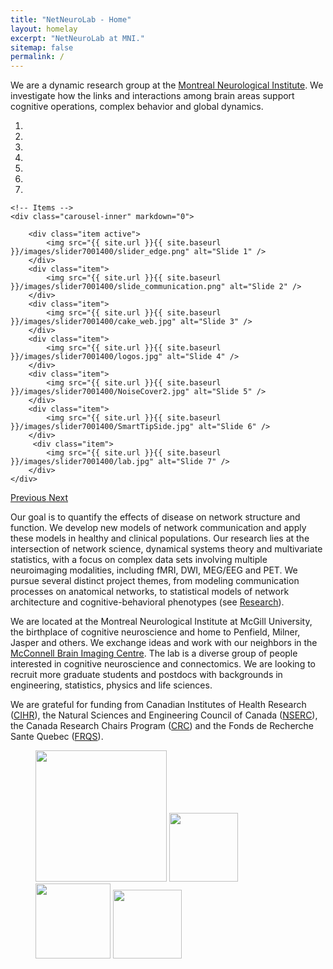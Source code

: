 ```yaml
---
title: "NetNeuroLab - Home"
layout: homelay
excerpt: "NetNeuroLab at MNI."
sitemap: false
permalink: /
---
```


We are a dynamic research group at the [Montreal Neurological Institute](https://www.mcgill.ca/neuro). We investigate how the links and interactions among brain areas support cognitive operations, complex behavior and global dynamics.


<div markdown="0" id="carousel" class="carousel slide" data-ride="carousel" data-interval="5000" data-pause="hover" >
    <!-- Menu -->
    <ol class="carousel-indicators">
        <li data-target="#carousel" data-slide-to="0" class="active"></li>
        <li data-target="#carousel" data-slide-to="1"></li>
        <li data-target="#carousel" data-slide-to="2"></li>
        <li data-target="#carousel" data-slide-to="3"></li>
        <li data-target="#carousel" data-slide-to="4"></li>
        <li data-target="#carousel" data-slide-to="5"></li>
        <li data-target="#carousel" data-slide-to="6"></li>
    </ol>

    <!-- Items -->
    <div class="carousel-inner" markdown="0">

        <div class="item active">
            <img src="{{ site.url }}{{ site.baseurl }}/images/slider7001400/slider_edge.png" alt="Slide 1" />
        </div>
        <div class="item">
            <img src="{{ site.url }}{{ site.baseurl }}/images/slider7001400/slide_communication.png" alt="Slide 2" />
        </div>
        <div class="item">
            <img src="{{ site.url }}{{ site.baseurl }}/images/slider7001400/cake_web.jpg" alt="Slide 3" />
        </div>
        <div class="item">
            <img src="{{ site.url }}{{ site.baseurl }}/images/slider7001400/logos.jpg" alt="Slide 4" />
        </div>
        <div class="item">
            <img src="{{ site.url }}{{ site.baseurl }}/images/slider7001400/NoiseCover2.jpg" alt="Slide 5" />
        </div>
        <div class="item">
            <img src="{{ site.url }}{{ site.baseurl }}/images/slider7001400/SmartTipSide.jpg" alt="Slide 6" />
        </div>       
         <div class="item">
            <img src="{{ site.url }}{{ site.baseurl }}/images/slider7001400/lab.jpg" alt="Slide 7" />
        </div>
    </div>
  <a class="left carousel-control" href="#carousel" role="button" data-slide="prev">
    <span class="glyphicon glyphicon-chevron-left" aria-hidden="true"></span>
    <span class="sr-only">Previous</span>
  </a>
  <a class="right carousel-control" href="#carousel" role="button" data-slide="next">
    <span class="glyphicon glyphicon-chevron-right" aria-hidden="true"></span>
    <span class="sr-only">Next</span>
  </a>
</div>




Our goal is to quantify the effects of disease on network structure and function. We develop new models of network communication and apply these models in healthy and clinical populations. Our research lies at the intersection of network science, dynamical systems theory and multivariate statistics, with a focus on complex data sets involving multiple neuroimaging modalities, including fMRI, DWI, MEG/EEG and PET. We pursue several distinct project themes, from modeling communication processes on anatomical networks, to statistical models of network architecture and cognitive-behavioral phenotypes (see [Research](research)).

We are located at the Montreal Neurological Institute at McGill University, the birthplace of cognitive neuroscience and home to Penfield, Milner, Jasper and others. We exchange ideas and work with our neighbors in the [McConnell Brain Imaging Centre](https://www.mcgill.ca/bic/). The lab is a diverse group of people interested in cognitive neuroscience and connectomics. We are looking to recruit more graduate students and postdocs with backgrounds in engineering, statistics, physics and life sciences.

We are grateful for funding from Canadian Institutes of Health Research ([CIHR](http://www.cihr-irsc.gc.ca/)), the Natural Sciences and Engineering Council of Canada ([NSERC](http://www.nserc-crsng.gc.ca)), the Canada Research Chairs Program ([CRC](http://www.chairs-chaires.gc.ca/)) and the Fonds de Recherche Sante Quebec ([FRQS](http://www.frqs.gouv.qc.ca/)).

<figure class="fourth">
  <img src="{{ site.url }}{{ site.baseurl }}/images/logopic/Logo_Leiden.jpg" style="width: 210px">
  <img src="{{ site.url }}{{ site.baseurl }}/images/logopic/Logo_Nanofront.jpg" style="width: 110px">
  <img src="{{ site.url }}{{ site.baseurl }}/images/logopic/Logo_NWO.jpg" style="width: 120px">
  <img src="{{ site.url }}{{ site.baseurl }}/images/logopic/Logo_ERC.jpg" style="width: 110px">
</figure>
